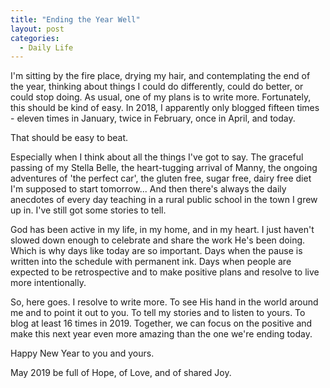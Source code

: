 ```yaml
---
title: "Ending the Year Well"
layout: post
categories:
  - Daily Life
---
```

I'm sitting by the fire place, drying my hair, and contemplating the end of the year, thinking about things I could do differently, could do better, or could stop doing.
As usual, one of my plans is to write more.
Fortunately, this should be kind of easy.
In 2018, I apparently only blogged fifteen times - eleven times in January, twice in February, once in April, and today.

That should be easy to beat.

Especially when I think about all the things I've got to say.
The graceful passing of my Stella Belle, the heart-tugging arrival of Manny, the ongoing adventures of 'the perfect car', the gluten free, sugar free, dairy free diet I'm supposed to start tomorrow...
And then there's always the daily anecdotes of every day teaching in a rural public school in the town I grew up in.
I've still got some stories to tell.

God has been active in my life, in my home, and in my heart. 
I just haven't slowed down enough to celebrate and share the work He's been doing. 
Which is why days like today are so important.
Days when the pause is written into the schedule with permanent ink.
Days when people are expected to be retrospective and to make positive plans and resolve to live more intentionally.

So, here goes. 
I resolve to write more.
To see His hand in the world around me and to point it out to you.
To tell my stories and to listen to yours.
To blog at least 16 times in 2019.
Together, we can focus on the positive and make this next year even more amazing than the one we're ending today.

Happy New Year to you and yours.

May 2019 be full of Hope, of Love, and of shared Joy.
